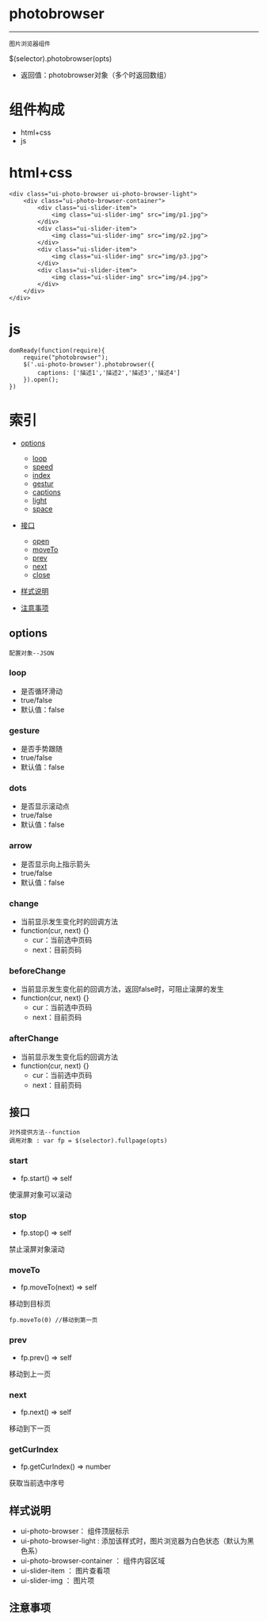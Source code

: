 
# photobrowser
***
	图片浏览器组件

$(selector).photobrowser(opts) 

*	返回值：photobrowser对象（多个时返回数组）

# 组件构成

* html+css
* js

# html+css
	<div class="ui-photo-browser ui-photo-browser-light">
        <div class="ui-photo-browser-container">
            <div class="ui-slider-item">
                <img class="ui-slider-img" src="img/p1.jpg">
            </div>
            <div class="ui-slider-item">
                <img class="ui-slider-img" src="img/p2.jpg">
            </div>
            <div class="ui-slider-item">
                <img class="ui-slider-img" src="img/p3.jpg">
            </div>
            <div class="ui-slider-item">
                <img class="ui-slider-img" src="img/p4.jpg">
            </div>
        </div>
    </div>

# js
	domReady(function(require){
        require("photobrowser");
        $('.ui-photo-browser').photobrowser({
            captions: ['描述1','描述2','描述3','描述4']
        }).open();
  	})

# 索引
*	[options](#options)
	-	[loop](#loop)
	-	[speed](#speed)
	-	[index](#index)
	-	[gestur](#gestur)
	-	[captions](#captions)
	-	[light](#light)
	-	[space](#space)

*	[接口](#接口)
	-	[open](#open)
	-	[moveTo](#moveTo)
	-	[prev](#prev)
	-	[next](#next)
	-	[close](#close)

*	[样式说明](#样式说明)
*	[注意事项](#注意事项)


## <div id="options">options</div>
	配置对象--JSON

### <div id="loop">loop</div>

*	是否循环滑动 
*	true/false 
*	默认值：false

### <div id="gesture">gesture</div>

*	是否手势跟随 
*	true/false 
*	默认值：false

### <div id="dots">dots</div>

*	是否显示滚动点 
*	true/false 
*	默认值：false

###  <div id="arrow">arrow</div>

*	是否显示向上指示箭头 
*	true/false 
*	默认值：false

###  <div id="change">change</div>

*	当前显示发生变化时的回调方法
*	function(cur, next) {}
	-	cur：当前选中页码
	-	next：目前页码

###  <div id="beforeChange">beforeChange</div>

*	当前显示发生变化前的回调方法，返回false时，可阻止滚屏的发生
*	function(cur, next) {}
	-	cur：当前选中页码
	-	next：目前页码

###  <div id="afterChange">afterChange</div>

*	当前显示发生变化后的回调方法
*	function(cur, next) {}
	-	cur：当前选中页码
	-	next：目前页码



## <div id="接口">接口</div>
	对外提供方法--function
	调用对象 : var fp = $(selector).fullpage(opts)

###  <div id="start">start</div>
	
*	fp.start()   ⇒ self

使滚屏对象可以滚动

###  <div id="stop">stop</div>
	
*	fp.stop()   ⇒ self

禁止滚屏对象滚动

###  <div id="moveTo">moveTo</div>
	
*	fp.moveTo(next)   ⇒ self

移动到目标页

	fp.moveTo(0) //移动到第一页

###  <div id="prev">prev</div>
	
*	fp.prev()   ⇒ self

移动到上一页

###  <div id="next">next</div>
	
*	fp.next()   ⇒ self

移动到下一页

###  <div id="getCurIndex">getCurIndex</div>
	
*	fp.getCurIndex()   ⇒ number

获取当前选中序号


## <div id="样式说明">样式说明</div>

*	ui-photo-browser： 组件顶层标示
*	ui-photo-browser-light : 添加该样式时，图片浏览器为白色状态（默认为黑色系）
*	ui-photo-browser-container ： 组件内容区域
*	ui-slider-item ： 图片查看项
*	ui-slider-img ： 图片项

## <div id="注意事项">注意事项</div>